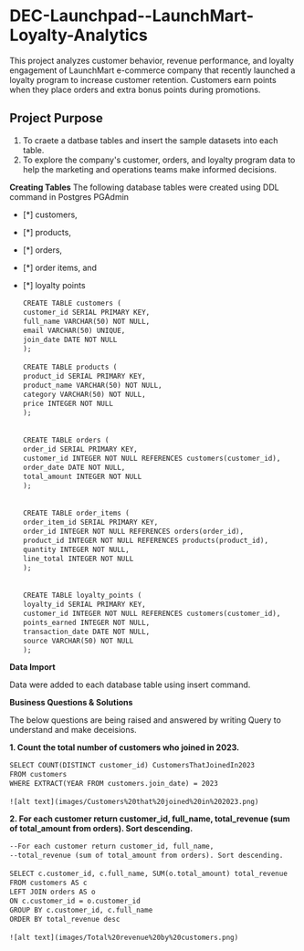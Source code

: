 # DEC-Launchpad--LaunchMart-Loyalty-Analytics
This project analyzes customer behavior, revenue performance, and loyalty engagement of LaunchMart e-commerce company that recently launched a loyalty program to increase customer retention. Customers earn points when they place orders and extra bonus points during promotions. 

## Project Purpose
1. To craete a datbase tables and insert the sample datasets into each table.
2. To explore the company's customer, orders, and loyalty program data to help the marketing and operations teams make informed decisions.

**Creating Tables**
The following database tables were created using DDL command in Postgres PGAdmin

- [*] customers,
- [*] products,
- [*] orders,
- [*] order items, and
- [*] loyalty points


      CREATE TABLE customers (
      customer_id SERIAL PRIMARY KEY,
      full_name VARCHAR(50) NOT NULL,
      email VARCHAR(50) UNIQUE,
      join_date DATE NOT NULL
      );
    
      CREATE TABLE products (
      product_id SERIAL PRIMARY KEY,
      product_name VARCHAR(50) NOT NULL,
      category VARCHAR(50) NOT NULL,
      price INTEGER NOT NULL
      );
      
      
      CREATE TABLE orders (
      order_id SERIAL PRIMARY KEY,
      customer_id INTEGER NOT NULL REFERENCES customers(customer_id),
      order_date DATE NOT NULL,
      total_amount INTEGER NOT NULL
      );
      
      
      CREATE TABLE order_items (
      order_item_id SERIAL PRIMARY KEY,
      order_id INTEGER NOT NULL REFERENCES orders(order_id),
      product_id INTEGER NOT NULL REFERENCES products(product_id),
      quantity INTEGER NOT NULL,
      line_total INTEGER NOT NULL
      );
      
      
      CREATE TABLE loyalty_points (
      loyalty_id SERIAL PRIMARY KEY,
      customer_id INTEGER NOT NULL REFERENCES customers(customer_id),
      points_earned INTEGER NOT NULL,
      transaction_date DATE NOT NULL,
      source VARCHAR(50) NOT NULL
      );

**Data Import**

Data were added to each database table using insert command.

**Business Questions & Solutions**

The below questions are being raised and answered by writing Query to understand and make deceisions.

__**1. Count the total number of customers who joined in 2023.**__

    SELECT COUNT(DISTINCT customer_id) CustomersThatJoinedIn2023
    FROM customers
    WHERE EXTRACT(YEAR FROM customers.join_date) = 2023

    ![alt text](images/Customers%20that%20joined%20in%202023.png)

__**2. For each customer return customer_id, full_name, total_revenue (sum of total_amount from orders). Sort descending.**__

    --For each customer return customer_id, full_name, 
    --total_revenue (sum of total_amount from orders). Sort descending.

    SELECT c.customer_id, c.full_name, SUM(o.total_amount) total_revenue
    FROM customers AS c
    LEFT JOIN orders AS o
    ON c.customer_id = o.customer_id
    GROUP BY c.customer_id, c.full_name
    ORDER BY total_revenue desc

    ![alt text](images/Total%20revenue%20by%20customers.png)

